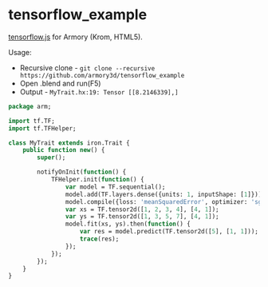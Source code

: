 # tensorflow_example

[tensorflow.js](https://github.com/tensorflow/tfjs) for Armory (Krom, HTML5).

Usage:
- Recursive clone - `git clone --recursive https://github.com/armory3d/tensorflow_example`
- Open .blend and run(F5)
- Output - `MyTrait.hx:19: Tensor [[8.2146339],]`

```hx
package arm;

import tf.TF;
import tf.TFHelper;

class MyTrait extends iron.Trait {
	public function new() {
		super();

		notifyOnInit(function() {
			TFHelper.init(function() {
				var model = TF.sequential();
				model.add(TF.layers.dense({units: 1, inputShape: [1]}));
				model.compile({loss: 'meanSquaredError', optimizer: 'sgd'});
				var xs = TF.tensor2d([1, 2, 3, 4], [4, 1]);
				var ys = TF.tensor2d([1, 3, 5, 7], [4, 1]);
				model.fit(xs, ys).then(function() {
					var res = model.predict(TF.tensor2d([5], [1, 1]));
					trace(res);
				});
			});
		});
	}
}
```

